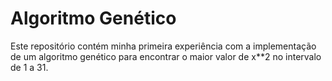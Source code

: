 # Algoritmo Genético
Este repositório contém minha primeira experiência com a implementação de um algoritmo genético para encontrar o maior valor de x**2 no intervalo de 1 a 31.
